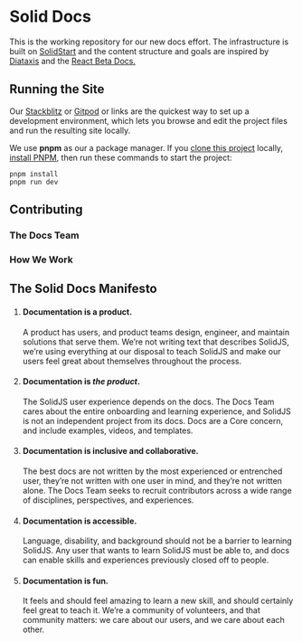 # Solid Docs

This is the working repository for our new docs effort. The infrastructure is built on [SolidStart](https://github.com/solidjs/solid-start) and the content structure and goals are inspired by [Diataxis](https://diataxis.fr/) and the [React Beta Docs.](https://diataxis.fr/)

## Running the Site

Our [Stackblitz](https://stackblitz.com/fork/github/solidjs/solid-docs-next/) or [Gitpod](https://gitpod.io/#https://github.com/solidjs/solid-docs-next) or links are the quickest way to set up a development environment, which lets you browse and edit the project files and run the resulting site locally.

We use **pnpm** as our a package manager. If you [clone this project](https://docs.github.com/en/repositories/creating-and-managing-repositories/cloning-a-repository) locally, [install PNPM](https://pnpm.io/installation), then run these commands to start the project:

```shell
pnpm install
pnpm run dev
```
## Contributing

### The Docs Team

### How We Work

## The Solid Docs Manifesto

1. <h4>Documentation is a product.</h4> A product has users, and product teams design, engineer, and maintain solutions that serve them. We’re not writing text that describes SolidJS, we’re using everything at our disposal to teach SolidJS and make our users feel great about themselves throughout the process.
2. <h4>Documentation is <em>the product</em>.</h4> The SolidJS user experience depends on the docs. The Docs Team cares about the entire onboarding and learning experience, and SolidJS is not an independent project from its docs. Docs are a Core concern, and include examples, videos, and templates.
3. <h4>Documentation is inclusive and collaborative.</h4> The best docs are not written by the most experienced or entrenched user, they’re not written with one user in mind, and they’re not written alone. The Docs Team seeks to recruit contributors across a wide range of disciplines, perspectives, and experiences.
4. <h4>Documentation is accessible.</h4> Language, disability, and background should not be a barrier to learning SolidJS. Any user that wants to learn SolidJS must be able to, and docs can enable skills and experiences previously closed off to people.
5. <h4>Documentation is fun.</h4> It feels and should feel amazing to learn a new skill, and should certainly feel great to teach it. We’re a community of volunteers, and that community matters: we care about our users, and we care about each other.
